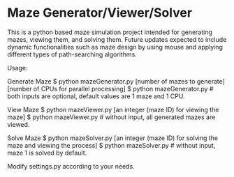 # Maze Generator/Viewer/Solver
 This is a python based maze simulation project intended for generating mazes, viewing them, and solving them.
 Future updates expected to include dynamic functionalities such as maze design by using mouse and applying 
 different types of path-searching algorithms.

Usage:

Generate Maze
$ python mazeGenerator.py [number of mazes to generate] [number of CPUs for parallel processing]
$ python mazeGenerator.py  # both inputs are optional, default values are 1 maze and 1 CPU.

View Maze
$ python mazeViewer.py [an integer (maze ID) for viewing the maze]
$ python mazeViewer.py  # without input, all generated mazes are viewed.

Solve Maze
$ python mazeSolver.py [an integer (maze ID) for solving the maze and viewing the process]
$ python mazeSolver.py  # without input, maze 1 is solved by default.

Modify settings.py according to your needs.
